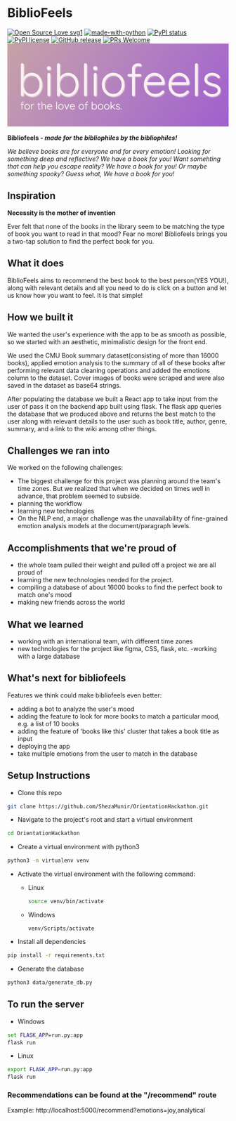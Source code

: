 # BiblioFeels

[![Open Source Love svg1](https://badges.frapsoft.com/os/v1/open-source.svg?v=103)](https://github.com/ellerbrock/open-source-badges/)
[![made-with-python](https://img.shields.io/badge/Made%20with-Python-1f425f.svg)](https://www.python.org/)
[![PyPI status](https://img.shields.io/pypi/status/ansicolortags.svg)](https://pypi.python.org/pypi/ansicolortags/)
[![PyPI license](https://img.shields.io/pypi/l/ansicolortags.svg)](https://pypi.python.org/pypi/ansicolortags/)
[![GitHub release](https://img.shields.io/github/release/Naereen/StrapDown.js.svg)](https://GitHub.com/Naereen/StrapDown.js/releases/)
[![PRs Welcome](https://img.shields.io/badge/PRs-welcome-brightgreen.svg?style=flat-square)](http://makeapullrequest.com)
![BiblioFeels - For The Love of Books](assets/banner.png?raw=true "Title")

**Bibliofeels - _made for the bibliophiles by the bibliophiles!_**


*We believe books are for everyone and for every emotion!
Looking for something deep and reflective? We have a book for you!
Want somehting that can help you escape reality? We have a book for you!
Or maybe something spooky? Guess what, We have a book for you!*

## Inspiration

__Necessity is the mother of invention__

Ever felt that none of the books in the library seem to be matching the type of book you want to read in that mood? Fear no more! Bibliofeels brings you a two-tap solution to find the perfect book for you.

## What it does

BiblioFeels aims to recommend the best book to the best person(YES YOU!), along with relevant details and all you need to do is click on a button and let us know how you want to feel. It is that simple!

## How we built it
We wanted the user's experience with the app to be as smooth as possible, so we started with an aesthetic, minimalistic design for the front end. 

We used the CMU Book summary dataset(consisting of more than 16000 books), applied emotion analysis to the summary of all of these books after performing relevant data cleaning operations and added the emotions column to the dataset. Cover images of books were scraped and were also saved in the dataset as base64 strings. 

After populating the database we built a React app to take input from the user of pass it on the backend app built using flask. The flask app queries the database that we produced above and returns the best match to the user along with relevant details to the user such as book title,  author, genre, summary, and a link to the wiki among other things.


## Challenges we ran into
We worked on the following challenges:
- The biggest challenge for this project was planning around the team's time zones. But we realized that when we decided on times well in advance, that problem seemed to subside. 
- planning the workflow
- learning new technologies
- On the NLP end, a major challenge was the unavailability of fine-grained emotion analysis models at the document/paragraph levels.


## Accomplishments that we're proud of
- the whole team pulled their weight and pulled off a project we are all proud of
- learning the new technologies needed for the project.
- compiling a database of about 16000 books to find the perfect book to match one's mood 
- making new friends across the world 

## What we learned
- working with an international team, with different time zones
- new technologies for the project like figma, CSS, flask, etc.
-working with a large database 

## What's next for bibliofeels
Features we think could make bibliofeels even better:
- adding a bot to analyze the user's mood
- adding the feature to look for more books to match a particular mood, e.g. a list of 10 books
- adding the feature of 'books like this' cluster that takes a book title as input
- deploying the app
- take multiple emotions from the user to match in the database



## Setup Instructions

- Clone this repo
```bash
git clone https://github.com/ShezaMunir/OrientationHackathon.git
```

- Navigate to the project's root and start a virtual environment 
```bash
cd OrientationHackathon
```

- Create a virtual environment with python3
```bash
python3 -m virtualenv venv
```

- Activate the virtual environment with the following command:

  - Linux 
    ```bash
    source venv/bin/activate
    ```

  - Windows
    ```
    venv/Scripts/activate
    ```


- Install all dependencies
```bash
pip install -r requirements.txt
```

- Generate the database 
```bash
python3 data/generate_db.py
```

## To run the server 
- Windows
```cmd
set FLASK_APP=run.py:app
flask run
```

- Linux
```bash
export FLASK_APP=run.py:app
flask run
```

### Recommendations can be found at the "/recommend" route

Example: http://localhost:5000/recommend?emotions=joy,analytical
